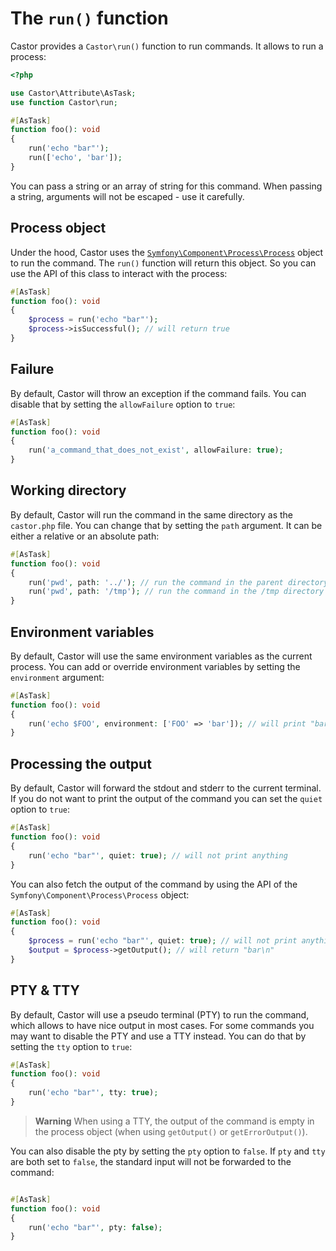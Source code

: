 # The `run()` function

Castor provides a `Castor\run()` function to run commands. It allows to run a
process:

```php
<?php

use Castor\Attribute\AsTask;
use function Castor\run;

#[AsTask]
function foo(): void
{
    run('echo "bar"');
    run(['echo', 'bar']);
}
```

You can pass a string or an array of string for this command. When passing a
string, arguments will not be escaped - use it carefully.

## Process object

Under the hood, Castor uses the
[`Symfony\Component\Process\Process`](https://github.com/symfony/symfony/blob/6.3/src/Symfony/Component/Process/Process.php)
object to run the command. The `run()` function will return this object. So
you can use the API of this class to interact with the process:

```php
#[AsTask]
function foo(): void
{
    $process = run('echo "bar"');
    $process->isSuccessful(); // will return true
}
```

## Failure

By default, Castor will throw an exception if the command fails. You can disable
that by setting the `allowFailure` option to `true`:

```php
#[AsTask]
function foo(): void
{
    run('a_command_that_does_not_exist', allowFailure: true);
}
```

## Working directory

By default, Castor will run the command in the same directory as
the `castor.php` file. You can change that by setting the `path` argument. It
can be either a relative or an absolute path:

```php
#[AsTask]
function foo(): void
{
    run('pwd', path: '../'); // run the command in the parent directory of the castor.php file
    run('pwd', path: '/tmp'); // run the command in the /tmp directory
}
```

## Environment variables

By default, Castor will use the same environment variables as the current
process. You can add or override environment variables by setting
the `environment` argument:

```php
#[AsTask]
function foo(): void
{
    run('echo $FOO', environment: ['FOO' => 'bar']); // will print "bar"
}
```

## Processing the output

By default, Castor will forward the stdout and stderr to the current terminal.
If you do not want to print the output of the command you can set the `quiet`
option to `true`:

```php
#[AsTask]
function foo(): void
{
    run('echo "bar"', quiet: true); // will not print anything
}
```

You can also fetch the output of the command by using the API of
the `Symfony\Component\Process\Process` object:

```php
#[AsTask]
function foo(): void
{
    $process = run('echo "bar"', quiet: true); // will not print anything
    $output = $process->getOutput(); // will return "bar\n"
}
```

## PTY & TTY

By default, Castor will use a pseudo terminal (PTY) to run the command,
which allows to have nice output in most cases.
For some commands you may want to disable the PTY and use a TTY instead. You can
do that by setting the `tty` option to `true`:

```php
#[AsTask]
function foo(): void
{
    run('echo "bar"', tty: true);
}
```

> **Warning**
> When using a TTY, the output of the command is empty in the process object
> (when using `getOutput()` or `getErrorOutput()`).

You can also disable the pty by setting the `pty` option to `false`. If `pty`
and `tty` are both set to `false`, the standard input will not be forwarded to
the command:

```php

#[AsTask]
function foo(): void
{
    run('echo "bar"', pty: false);
}
```
